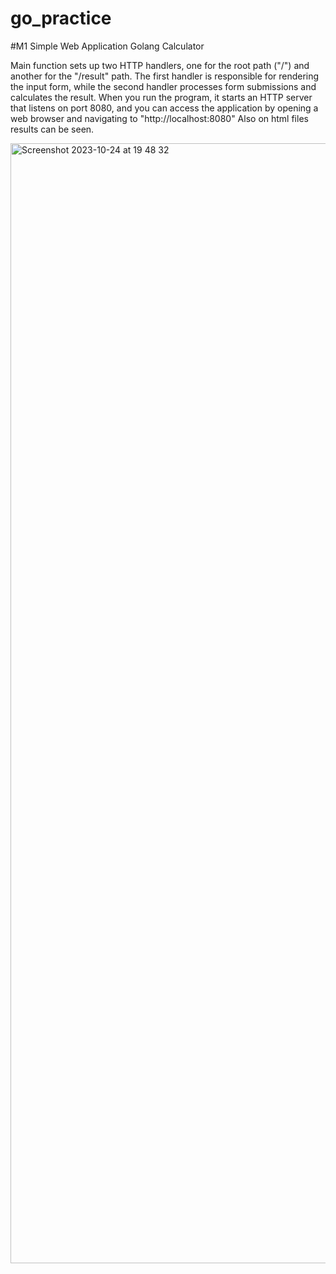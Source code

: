 # go_practice

#M1 Simple Web Application Golang Calculator

Main function sets up two HTTP handlers, one for the root path ("/") and another for the "/result" path. 
The first handler is responsible for rendering the input form, while the second handler processes form submissions and calculates the result. 
When you run the program, it starts an HTTP server that listens on port 8080, and you can access the application by opening a web browser and navigating to "http://localhost:8080"
Also on html files results can be seen.


<img width="1792" alt="Screenshot 2023-10-24 at 19 48 32" src="https://github.com/melkecelioglu/starknet0x/assets/67334822/f768e177-7585-45bc-96d0-a4253d28af50">
